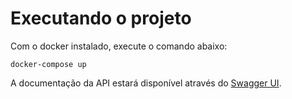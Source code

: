 # Executando o projeto
Com o docker instalado, execute o comando abaixo:

    docker-compose up

A documentação da API estará disponível através do [Swagger UI](http://localhost:8080/api/swagger-ui/index.html).
